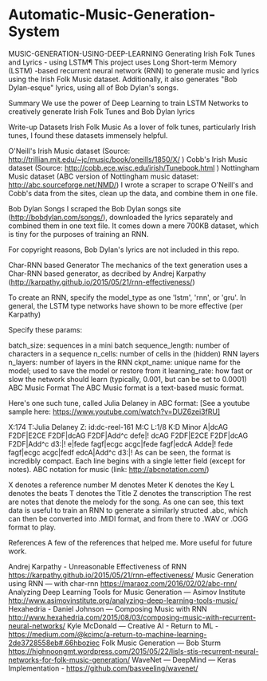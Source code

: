 # Automatic-Music-Generation-System



MUSIC-GENERATION-USING-DEEP-LEARNING
Generating Irish Folk Tunes and Lyrics - using LSTM¶ This project uses Long Short-term Memory (LSTM) -based recurrent neural network (RNN) to generate music and lyrics using the Irish Folk Music dataset. Additionally, it also generates "Bob Dylan-esque" lyrics, using all of Bob Dylan's songs.

Summary
We use the power of Deep Learning to train LSTM Networks to creatively generate Irish Folk Tunes and Bob Dylan lyrics

Write-up
Datasets
Irish Folk Music
As a lover of folk tunes, particularly Irish tunes, I found these datasets immensely helpful.

O'Neill's Irish Music dataset (Source: http://trillian.mit.edu/~jc/music/book/oneills/1850/X/ )
Cobb's Irish Music dataset (Source: http://cobb.ece.wisc.edu/irish/Tunebook.html )
Nottingham Music dataset (ABC version of Nottingham music dataset: http://abc.sourceforge.net/NMD/)
I wrote a scraper to scrape O'Neill's and Cobb's data from the sites, clean up the data, and combine them in one file.

Bob Dylan Songs
I scraped the Bob Dylan songs site (http://bobdylan.com/songs/), downloaded the lyrics separately and combined them in one text file. It comes down a mere 700KB dataset, which is tiny for the purposes of training an RNN.

For copyright reasons, Bob Dylan's lyrics are not included in this repo.

Char-RNN based Generator
The mechanics of the text generation uses a Char-RNN based generator, as decribed by Andrej Karpathy (http://karpathy.github.io/2015/05/21/rnn-effectiveness/)

To create an RNN, specify the model_type as one 'lstm', 'rnn', or 'gru'. In general, the LSTM type networks have shown to be more effective (per Karpathy)

Specify these params:

batch_size: sequences in a mini batch
sequence_length: number of characters in a sequence
n_cells: number of cells in the (hidden) RNN layers
n_layers: number of layers in the RNN
ckpt_name: unique name for the model; used to save the model or restore from it
learning_rate: how fast or slow the network should learn (typically, 0.001, but can be set to 0.0001)
ABC Music Format
The ABC Music format is a text-based music format.

Here's one such tune, called Julia Delaney in ABC format: [See a youtube sample here: https://www.youtube.com/watch?v=DUZ6zei3fRU]

X:174
T:Julia Delaney
Z: id:dc-reel-161
M:C
L:1/8
K:D Minor
A|dcAG F2DF|E2CE F2DF|dcAG F2DF|Add^c defe|!
dcAG F2DF|E2CE F2DF|dcAG F2DF|Add^c d3:|!
e|fede fagf|ecgc acgc|fede fagf|edcA Adde|!
fede fagf|ecgc acgc|fedf edcA|Add^c d3:|!
As can be seen, the format is incredibly compact. Each line begins with a single letter field (except for notes). ABC notation for music (link: http://abcnotation.com/)

X denotes a reference number
M denotes Meter
K denotes the Key
L denotes the beats
T denotes the Title
Z denotes the transcription The rest are notes that denote the melody for the song.
As one can see, this text data is useful to train an RNN to generate a similarly structed .abc, which can then be converted into .MIDI format, and from there to .WAV or .OGG format to play.

References
A few of the references that helped me. More useful for future work.

Andrej Karpathy - Unreasonable Effectiveness of RNN https://karpathy.github.io/2015/05/21/rnn-effectiveness/
Music Generation using RNN — with char-rnn https://maraoz.com/2016/02/02/abc-rnn/
Analyzing Deep Learning Tools for Music Generation — Asimov Institute http://www.asimovinstitute.org/analyzing-deep-learning-tools-music/
Hexahedria - Daniel Johnson — Composing Music with RNN http://www.hexahedria.com/2015/08/03/composing-music-with-recurrent-neural-networks/
Kyle McDonald — Creative AI - Return to ML - https://medium.com/@kcimc/a-return-to-machine-learning-2de3728558eb#.66hboziec
Folk Music Generation — Bob Sturm https://highnoongmt.wordpress.com/2015/05/22/lisls-stis-recurrent-neural-networks-for-folk-music-generation/ WaveNet — DeepMind — Keras Implementation - https://github.com/basveeling/wavenet/
